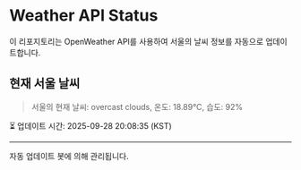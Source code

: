 
# Weather API Status

이 리포지토리는 OpenWeather API를 사용하여 서울의 날씨 정보를 자동으로 업데이트합니다.

## 현재 서울 날씨
> 서울의 현재 날씨: overcast clouds, 온도: 18.89°C, 습도: 92%

⏳ 업데이트 시간: 2025-09-28 20:08:35 (KST)

---
자동 업데이트 봇에 의해 관리됩니다.
